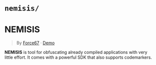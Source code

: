 # `nemisis/`
# NEMISIS
> By [Force67](https://github.com/Force67) &middot; [Demo](https://i.imgur.com/pwlmRZx.png)
> 
**NEMISIS** is tool for obfuscating already compiled applications with very little effort. It comes with a powerful SDK that also supports codemarkers.